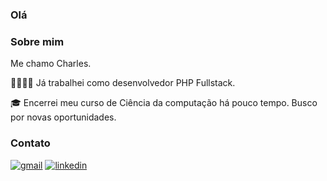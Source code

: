 ### Olá

### Sobre mim
Me chamo Charles.

🐘👨🏻‍💻 Já trabalhei como desenvolvedor PHP Fullstack.

🎓 Encerrei meu curso de Ciência da computação há pouco tempo. Busco por novas oportunidades.

### Contato 
[![gmail](https://img.shields.io/badge/Gmail-D14836?style=for-the-badge&logo=gmail&logoColor=white)](mailto:charles.sena.sa@gmail.com)
[![linkedin](https://img.shields.io/badge/LinkedIn-0077B5?style=for-the-badge&logo=linkedin&logoColor=white)](https://www.linkedin.com/in/charles-sena-santos-26167116a/detail/background-image/)
